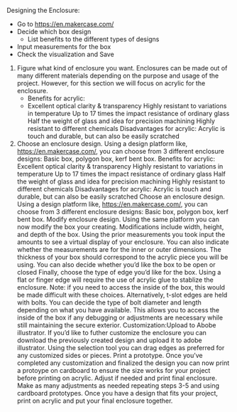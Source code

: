 Designing the Enclosure:

- Go to https://en.makercase.com/ 
- Decide which box design 
    - List benefits to the different types of designs
- Input measurements for the box
- Check the visualization and Save 


1. Figure what kind of enclosure you want. Enclosures can be made out of many different materials depending on the purpose and usage of the project. However, for this section we will focus on acrylic for the enclosure. 
    - Benefits for acrylic:
    - Excellent optical clarity & transparency
Highly resistant to variations in temperature
Up to 17 times the impact resistance of ordinary glass
Half the weight of glass and idea for precision machining
Highly resistant to different chemicals
Disadvantages for acrylic:
Acrylic is touch and durable, but can also be easily scratched
2. Choose an enclosure design. Using a design platform like, https://en.makercase.com/, you can choose from 3 different enclosure designs: Basic box, polygon box, kerf bent box. 
Benefits for acrylic:
Excellent optical clarity & transparency
Highly resistant to variations in temperature
Up to 17 times the impact resistance of ordinary glass
Half the weight of glass and idea for precision machining
Highly resistant to different chemicals
Disadvantages for acrylic:
Acrylic is touch and durable, but can also be easily scratched
Choose an enclosure design. Using a design platform like, https://en.makercase.com/, you can choose from 3 different enclosure designs: Basic box, polygon box, kerf bent box. 
Modify enclosure design. Using the same platform you can now modify the box your creating. 
Modifications include width, height, and depth of the box. Using the prior measurements you took input the amounts to see a virtual display of your enclosure. You can also indicate whether the measurements are for the inner or outer dimensions.
The thickness of your box should correspond to the acrylic piece you will be using.
You can also decide whether you’d like the box to be open or closed
Finally, choose the type of edge you’d like for the box. Using a flat or finger edge will require the use of acrylic glue to stablize the enclosure. Note: if you need to access the inside of the box, this would be made difficult with these choices. Alternatively, t-slot edges are held with bolts. You can decide the type of bolt diameter and length depending on what you have available. This allows you to access the inside of the box if any debugging or adjustments are necessary while still maintaining the secure exterior. 
Customization:Upload to Abobe illustrator. If you’d like to futher customize the enclosure you can download the previously created design and upload it to adobe illustrator. 
Using the selection tool you can drag edges as preferred for any customized sides or pieces.
Print a prototype. Once you’ve completed any customization and finalized the design you can now print a protoype on cardboard to ensure the size works for your project before printing on acrylic.
Adjust if needed and print final enclosure. Make as many adjustments as needed repeating steps 3-5 and using cardboard prototypes. Once you have a design that fits your project, print on acrylic and put your final enclosure together. 
